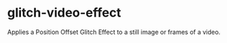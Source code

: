 # glitch-video-effect
Applies a Position Offset Glitch Effect to a still image or frames of a video.
